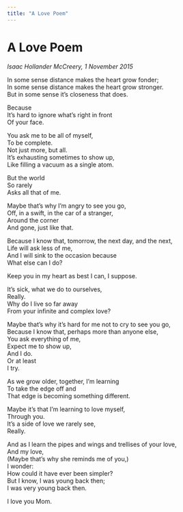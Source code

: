 ```yaml
---
title: "A Love Poem"
---
```


A Love Poem
===

*Isaac Hollander McCreery, 1 November 2015*

In some sense distance makes the heart grow fonder;  
In some sense distance makes the heart grow stronger.  
But in some sense it’s closeness that does.

Because  
It’s hard to ignore what’s right in front  
Of your face.

You ask me to be all of myself,  
To be complete.  
Not just more, but all.  
It’s exhausting sometimes to show up,  
Like filling a vacuum as a single atom.

But the world  
So rarely  
Asks all that of me.

Maybe that’s why I’m angry to see you go,  
Off, in a swift, in the car of a stranger,  
Around the corner  
And gone, just like that.

Because I know that, tomorrow, the next day, and the next,  
Life will ask less of me,  
And I will sink to the occasion because  
What else can I do?

Keep you in my heart as best I can, I suppose.

It’s sick, what we do to ourselves,  
Really.  
Why do I live so far away  
From your infinite and complex love?

Maybe that’s why it’s hard for me not to cry to see you go,  
Because I know that, perhaps more than anyone else,  
You ask everything of me,  
Expect me to show up,  
And I do.  
Or at least  
I try.

As we grow older, together, I’m learning  
To take the edge off and  
That edge is becoming something different.

Maybe it’s that I’m learning to love myself,  
Through you.  
It’s a side of love we rarely see,  
Really.

And as I learn the pipes and wings and trellises of your love,  
And my love,  
(Maybe that’s why she reminds me of you,)  
I wonder:  
How could it have ever been simpler?  
But I know, I was young back then;  
I was very young back then.

I love you Mom.
